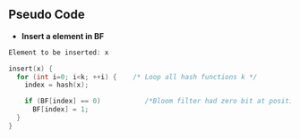 ## Pseudo Code
- **Insert a element in BF**
```c
Element to be inserted: x

insert(x) {
  for (int i=0; i<k; ++i) {    /* Loop all hash functions k */
    index = hash(x);

    if (BF[index] == 0)           /*Bloom filter had zero bit at position i*/
      BF[index] = 1;
  }
}  
```
